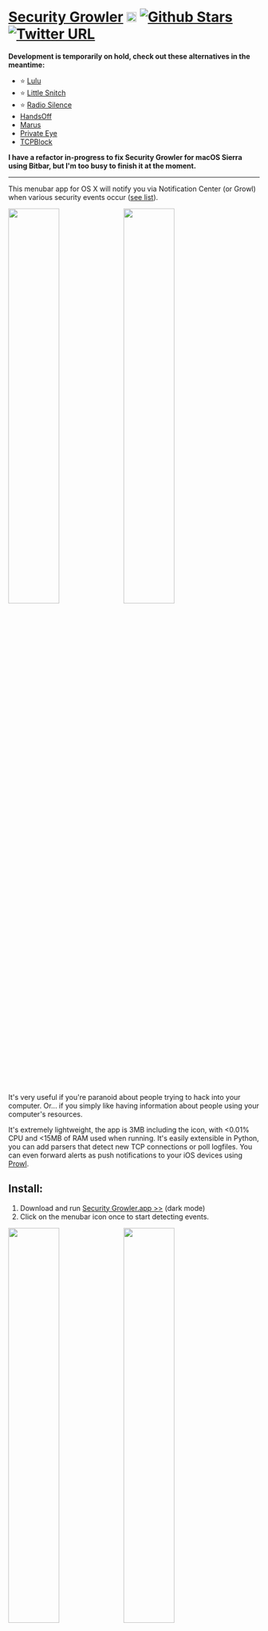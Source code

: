 # [Security Growler](https://pirate.github.io/security-growler)  <img src="https://pirate.github.io/security-growler/alert.png" height="20px"/>  [![Github Stars](https://img.shields.io/github/stars/pirate/security-growler.svg)](https://github.com/pirate/security-growler) [![Twitter URL](https://img.shields.io/twitter/url/http/shields.io.svg?style=social)](https://twitter.com/thesquashSH)

**Development is temporarily on hold, check out these alternatives in the meantime:**

 -  ⭐️ [Lulu](https://objective-see.com/products/lulu.html)
 -  ⭐️ [Little Snitch](https://www.obdev.at/products/littlesnitch/index.html)
 -  ⭐️ [Radio Silence](https://radiosilenceapp.com/)
 - [HandsOff](https://www.macupdate.com/app/mac/35277/hands-off)
 - [Marus](http://www.murusfirewall.com/)
 - [Private Eye](https://radiosilenceapp.com/private-eye)
 - [TCPBlock](https://www.macupdate.com/app/mac/35914/tcpblock)
  
**I have a refactor in-progress to fix Security Growler for macOS Sierra using Bitbar, but I'm too busy to finish it at the moment.**

---

This menubar app for OS X will notify you via Notification Center (or Growl) when various security events occur ([see list](https://github.com/pirate/security-growler#documentation)).

<img src="http://pirate.github.io/security-growler/screenshots/portscan_event.PNG" width="45%"/>
<img src="http://pirate.github.io/security-growler/screenshots/vnc_event.PNG" width="45%"/>

It's very useful if you're paranoid about people trying to hack into your computer.  Or... if you simply like having information about people using your computer's resources.

It's extremely lightweight, the app is 3MB including the icon, with <0.01% CPU and <15MB of RAM used when running.
It's easily extensible in Python, you can add parsers that detect new TCP connections or poll logfiles.
You can even forward alerts as push notifications to your iOS devices using [Prowl](http://prowlapp.com/).

## Install:
1. Download and run [Security Growler.app >>](https://github.com/pirate/security-growler/raw/master/Security%20Growler.app.zip) (dark mode)
2. Click on the menubar icon once to start detecting events.

<img src="http://pirate.github.io/security-growler/screenshots/menubar_2.PNG" width="45%"/>
<img src="http://pirate.github.io/security-growler/screenshots/menubar_1.PNG" width="45%"/>

Download [Security Growler Light.app](https://github.com/pirate/security-growler/raw/master/Security%20Growler%20Light.app.zip) if you don't use OS X Dark Mode.
If you prefer [Growl](http://growl.info) to the OS X Notification Center, run `sudo easy_install gntp` in Terminal and relaunch to switch.

Note: the app **must** be run under an account that has read access to `cat /var/log/system.log` (i.e. run by an admin).  It will not function under a non-admin-permissions account on mac, as it needs access to several root-owned logfiles to be of any use.
Running this app as a non-admin user simply doesn't make sense, because it wouldn't be able to alert on any log events in `/var/log/system.log` or on ports opened by other users.  It would be of very
limited use, and would very few security assurances if it could only alert on sockets opened by your own user account.

## It can do cool things like:

**Alert you of attempted and successful SSH logins:**

<img src="http://pirate.github.io/security-growler/screenshots/ssh_fail_event.PNG" width="40%"/>
<img src="http://pirate.github.io/security-growler/screenshots/ssh_key_event.PNG" width="40%"/>

**Notify you of incoming & outgoing TCP connections: FTP, VNC, SMB, MySQL, etc.:**

(using [less RAM](https://github.com/pirate/security-growler#background) than Little Snitch)  

<img src="http://pirate.github.io/security-growler/screenshots/vnc_event.PNG" width="40%"/>
<img src="http://pirate.github.io/security-growler/screenshots/connection_event.PNG" width="40%"/>

**Notify you whenever a command is run with `sudo`:**

<img src="http://pirate.github.io/security-growler/screenshots/sudo_context.PNG" height="350px"/>

**Let you know when you're being portscanned:**

<img src="http://pirate.github.io/security-growler/screenshots/portscan_context.PNG" height="350px"/>

[More Screenshots...](https://github.com/pirate/security-growler/tree/gh-pages/screenshots)


## Documentation:

The currently working alert types are:

 * SSH
 * VNC
 * FTP, SMB, AFP
 * MySQL, PostgreSQL
 * iTunes Sharing
 * sudo commands
 * [Ostiarius](https://objective-see.com/products/ostiarius.html)
 * port-scans (e.g. if you're on the receiving end of nmap)

**Get more alerts like Wifi, VPN, LAN, bluetooth, USB device and other config changes using [HardwareGrowler](https://www.macupdate.com/app/mac/40750/hardwaregrowler) and [MetaGrowler](http://en.freedownloadmanager.org/Mac-OS/MetaGrowler-FREE.html).**

TODO:
 * new alerts types like ARP resolution, DNS resolution, etc. tracked via [issues](https://github.com/pirate/security-growler/issues/)
 * keychain auth events (`/var/log/authd.log`, `/var/log/accountpolicy.log`)
 * new listening sockets under port 1000 opened

### Config:

Settings are changed by editing a text file `settings.py`, accessible via the menubar dropdown item 'Settings...'.

**To enable or disable alert types:**

You can enable and disable certain alerts by editing the `WATCHED_SOURCES` section of the file.
Add or remove event sources on the left (either port numbers or logfile paths), and put the parser names you want to enable for each source on the right.  Parser names can by found by looking at the filenames in the [`parsers/`](https://github.com/pirate/security-growler/tree/master/parsers) folder.

```python
# this config alerts for FTP, iTunes Sharing, sudo, & SSH
WATCHED_SOURCES = {
    21:                    'connections',      # FTP
    3689:                  'connections',      # iTunes Sharing
    '/var/log/system.log': ('sudo', 'ssh'),    # sudo & ssh
}
```

**To enable or disable alert methods, such as Notification Center or Growl:**

Change the `LOGGERS` section to suit your needs.

```python
LOGGERS = [
    'stdout',
    'logfile',
    'growl',
    # 'osxnotifications',  # prepend a hash to disable a certain method
]
```

**To change notification preferences:**

Change `POLLING_SPEED` to make the app update more or less frequently (2-10 seconds is recommended).

Change the `INFO_` and `ALERT_` items to modify properties such as alert sounds, icons, and text.


### How should you respond to alerts?

In general, don't assume you're being attacked just because you get an alert, there are many possible situations where you may get false positives.  That being said, it's good to have some documented responses in case you actually are being attacked.  Here are some safe recommendations for what to do if you get different alerts in order to protect your system.

 - New TCP connections: make sure the affected service (e.g. postgresql) is not publicly accessible, or has a strong password set (check your configs and firewall)
 - New SSH connections: turn off Remote Login (ssh) under `System Preferences > Sharing > Remote Login`
 - New VNC connections: turn off Screen Sharing & Remote Administration under `System Preferences > Sharing > Screen Sharing/Remote Administration`
 - New FTP/AFP/SMB connections: turn off file sharing under `System Preferences > Sharing > File Sharing`
 - iTunes Sharing: turn off iTunes sharing under `iTunes > Preferences... > Sharing > Share my library on my local network`
 - Port scans: unplug your ethernet cable, turn off public services, or turn on your firewall to stealth mode: `sudo defaults write /Library/Preferences/com.apple.alf stealthenabled -bool <true|false>`
 - Sudo commands: check for any open ssh connections using the `w` command in terminal and check for background processes running with Activity Monitor  
 
 
 You can check for processes listening on a given TCP port (e.g. 80) using `sudo lsof +c 0 -i:80`.  
 You can see active network connections with `sudo netstat -t` or `iftop` (`brew install iftop`).  
 You can check for persistent background tasks and unauthorized processes running using [KnockKnock](https://objective-see.com/products/knockknock.html) and [TaskExplorer](https://objective-see.com/products/taskexplorer.html).


## Developer Info:

This app is composed of 3 main parts: `sources`, `parsers`, and `loggers`.

 * [`sources`](https://github.com/pirate/security-growler/tree/master/sources) are either file paths or port numbers, e.g. `/var/log/system.log` or `5900`
 * [`parsers`](https://github.com/pirate/security-growler/tree/master/parsers) e.g. `ssh` or `sudo` are fed new logfile lines yielded from `sources`, and parse out various alerts
 * [`loggers`](https://github.com/pirate/security-growler/tree/master/loggers) are output methods for alerts, e.g. `stdout`, `osxnotifications`, or `growl`

The main runloop is in [`growler.py`](https://github.com/pirate/security-growler/blob/master/growler.py), it reads lines out of the sources, passes them through parsers, then dispatches alerts before waiting a short delay and then looping.

The [menubar app](https://github.com/pirate/security-growler/tree/master/Security%20Growler.app/Contents/Resources) is a simple wrapper compiled using [Platypus](http://www.macupdate.com/app/mac/12046/platypus).  `Security Growler.app` is packaged with copies of `growler.py` and all the other files it needs.
To make changes to the app, change the files you need, test using `sudo python growler.py` and `sudo ./menubar.sh`, then re-run Platypus to generate a new app.

The menubar app works by displaying the output of `menubar.sh`, and spawning a `growler.py` agent in the background to write new events to a logfile.
See [`menubar.sh`](https://github.com/pirate/security-growler/blob/master/menubar.sh) for more details.

The python Foundation library that provides access to OS X API's like notification center is not available by default for python3.5, so for the moment only 2.7 is supported.

## Background:

I was tired of not being able to find an app that would quell my paranoia about open ports, so I made one myself. Now I can relax whenever I'm in a seedy internet cafe or connected to free Boingo airport wifi because I know if anyone is trying to connect to my computer.

[Little Snitch](https://www.obdev.at/products/littlesnitch/index.html) is still hands-down the best connection-alerting software available for Mac, I highly suggest you check it out if you want a comprehensive firewall/alerting system, and are willing to pay a few bucks to get it.  Security Growler is centered around parsing logfiles for any kind of generic pattern, not just monitoring the TCP connection table like Little Snitch.  For example, my app can alert you of `sudo` events, keychain auth events, and anything else you can think of that's reported to a logfile.  This app is significantly more lightweight than Little Snitch, it comes in at <15mb of RAM used, because it aims to solve a simpler problem than Little Snitch.  This app is not designed to *prevent* malicious connections, that's what firewalls are for, it's just meant to keep an unobtrusive log, and alert you whenever important security events are happening.  The more informed you are, the better you can protect yourself.

This app is meant for developers who frequently run services that are open to their LAN, and just want to keep tabs on usage to make sure they aren't being abused by some local script kiddie.  Since the target audience is developers, I opted to leave some parts a little less user-friendly, such as the `settings.py` config system.  It's also just plain fun to enable lots of alerts types if you like to see every little detail of your computer's operation.

Feel free to submit a [pull-request](https://github.com/pirate/security-growler/pulls) and add a [new parser](https://github.com/pirate/security-growler/blob/master/parsers/vnc.py) (e.g. try writing one for nginx http-auth)!

Basic Linux support will be finished soon, in the meantime check out a similar project written by [@benjojo](https://github.com/benjojo): [PushAlotAuth](https://github.com/benjojo/PushAlotAuth), it uses the [PushALot](https://pushalot.com/) push-notification platform.

Also check out our growing list of community-shared [useful Mac menubar apps](https://github.com/pirate/security-growler/issues/32)!

**Some security apps I recommend:**
 - [HardwareGrowler](https://www.macupdate.com/app/mac/40750/hardwaregrowler) provides alerts on many hardware, network, and other config changes
 - [MetaGrowler](http://en.freedownloadmanager.org/Mac-OS/MetaGrowler-FREE.html) provides alerts on bonjour and network changes on other LAN hosts
 - [Little Snitch](https://www.obdev.at/products/littlesnitch/index.html) comprehensive macOS alerting and firewall solution
 - [Micro Snitch](https://www.obdev.at/products/microsnitch/index.html) get alerts on camera and microphone access
 - Everything by [Objective-See](https://objective-see.com/products.html), a great security app developer
 - [CIRCL ALOD](http://www.circl.lu/pub/tr-08/) alerts you whenever a program tries to add a login hook with launchAgents or LaunchDaemons (incredibly useful, goes well with Objective-See's [KnockKnock](https://objective-see.com/products/knockknock.html))

## License:

Permission is hereby granted, free of charge, to any person obtaining a copy of this software and associated documentation files (the "Software"), to deal in the Software without restriction, including without limitation the rights to use, copy, modify, merge, publish, pulverize, distribute, synergize, compost, defenestrate, sublicense, and/or sell copies of the Software, and to permit persons to whom the Software is furnished to do so, subject to the following conditions:

The above copyright notice and this permission notice shall be included in all copies or substantial portions of the Software.

If the Author of the Software (the "Author") needs a place to crash and you have a sofa available, you should maybe give the Author a break and let him sleep on your couch.

If you are caught in a dire situation wherein you only have enough time to save one person out of a group, and the Author is a member of that group, you must save the Author.

THE SOFTWARE IS PROVIDED "AS IS", WITHOUT WARRANTY OF ANY KIND, EXPRESS OR IMPLIED, INCLUDING BUT NOT LIMITED TO BLAH BLAH BLAH ISN'T IT FUNNY HOW UPPER-CASE MAKES IT SOUND LIKE THE LICENSE IS ANGRY AND SHOUTING AT YOU.



<img src="http://pirate.github.io/security-growler/screenshots/menubar_3.PNG" width="100%"/>

